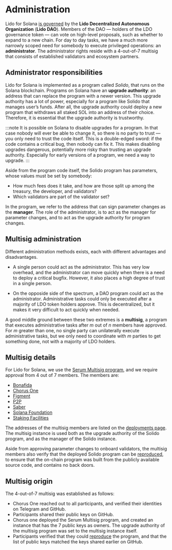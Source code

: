# Administration

Lido for Solana [is governed](governance.md) by the **Lido Decentralized
Autonomous Organization** (**Lido DAO**). Members of the DAO — holders of
the LDO governance token — can vote on high-level proposals, such as whether to
expand to a new chain. For day to day tasks, we have a much more narrowly scoped
need for somebody to execute privileged operations: an **administrator**. The
administrator rights reside with a 4-out-of-7 multisig that consists of
established validators and ecosystem partners.

## Administrator responsibilities

Lido for Solana is implemented as a program called _Solido_, that runs on the
Solana blockchain. Programs on Solana have an **upgrade authority**: an address
that can replace the program with a newer version. This upgrade authority has a
lot of power, especially for a program like Solido that manages user’s funds.
After all, the upgrade authority could deploy a new program that withdraws all
staked SOL into an address of their choice. Therefore, it is essential that the
upgrade authority is trustworthy.

:::note
It is possible on Solana to disable upgrades for a program. In that case nobody
will ever be able to change it, so there is no party to trust — you only need to
trust the code itself. This is a double-edged sword: if the code contains a
critical bug, then nobody can fix it. This makes disabling upgrades dangerous,
potentially more risky than trusting an upgrade authority. Especially for early
versions of a program, we need a way to upgrade.
:::

Aside from the program code itself, the Solido program has parameters, whose
values must be set by somebody:

 * How much fees does it take, and how are those split up among the treasury,
   the developer, and validators?
 * Which validators are part of the validator set?

In the program, we refer to the address that can sign parameter changes as the
**manager**. The role of the administrator, is to act as the manager for
parameter changes, and to act as the upgrade authority for program changes.

## Multisig administration

Different administration methods exists, each with different advantages and
disadvantages.

 * A single person could act as the administrator. This has very low overhead,
   and the administrator can move quickly when there is a need to deploy a
   critical bugfix. However, it also places a high degree of trust in a single
   person.

 * On the opposide side of the spectrum, a DAO program could act as the
   administrator. Administrative tasks could only be executed after a majority
   of LDO token holders approve. This is decentralized, but it makes it very
   difficult to act quickly when needed.

A good middle ground between these two extremes is a **multisig**, a program
that executes administrative tasks after _m_ out of _n_ members have approved.
For _m_ greater than one, no single party can unilaterally execute
administrative tasks, but we only need to coordinate with _m_ parties to get
something done, not with a majority of LDO holders.

## Multisig details

For Lido for Solana, we use the [Serum Multisig program][serum-multisig], and we
require approval from 4 out of 7 members. The members are:

 * [Bonafida](https://bonfida.org/)
 * [Chorus One](https://chorus.one)
 * [Figment](https://figment.io/)
 * [P2P](https://p2p.org/)
 * [Saber](https://saber.so/)
 * [Solana Foundation](https://solana.com/)
 * [Staking Facilities](https://stakingfacilities.com/)

The addresses of the multisig members are listed on the [deployments
page](deployments.md). The multisig instance is used both as the upgrade
authority of the Solido program, and as the manager of the Solido instance.

Aside from approving parameter changes to onboard validators, the multisig
members also verify that the deployed Solido program can be
[reproduced][reproduce], to ensure that the on-chain program was built from the
publicly available source code, and contains no back doors.

[serum-multisig]: https://github.com/project-serum/multisig
[reproduce]:      https://blog.lido.fi/lido-dao-treasury-fund/

## Multisig origin

The 4-out-of-7 multisig was established as follows:

 * Chorus One reached out to all participants, and verified their identities
   on Telegram and GitHub.
 * Participants shared their public keys on GitHub.
 * Chorus one deployed the Serum Multisig program, and created an instance that
   has the 7 public keys as owners. The upgrade authority of the multisig
   program was set to the multisig instance itself.
 * Participants verified that they could [reproduce][reproduce] the program, and
   that the list of public keys matched the keys shared earlier on GitHub.
